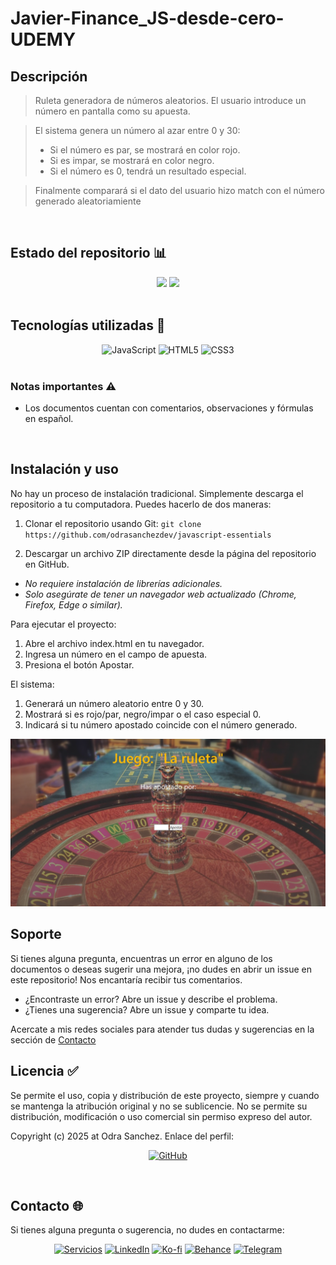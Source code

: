 # Javier-Finance_JS-desde-cero-UDEMY

## Descripción
> Ruleta generadora de números aleatorios. El usuario introduce un número en pantalla como su apuesta.

> El sistema genera un número al azar entre 0 y 30:
> * Si el número es par, se mostrará en color rojo.
> * Si es impar, se mostrará en color negro.
> * Si el número es 0, tendrá un resultado especial.

> Finalmente comparará si el dato del usuario hizo match con el número generado aleatoriamiente
<br>

## Estado del repositorio 📊️
<div align="center" style="display: inline_block">
<img src="https://img.shields.io/badge/Coverage-100%25-7389A6?style=for-the-badge" />
<img src="https://img.shields.io/badge/Version-1.0-7389A6?style=for-the-badge" />
</div>
<br>

## Tecnologías utilizadas 🔨
<div align="center" style="display: inline_block">
<img alt="JavaScript" src="https://img.shields.io/badge/JavaScript-F7DF1E?style=for-the-badge&logo=javascript&logoColor=black" />
<img alt="HTML5" src="https://img.shields.io/badge/HTML5-E34F26?style=for-the-badge&logo=html5&logoColor=white" />
<img alt="CSS3" src="https://img.shields.io/badge/CSS3-1572B6?style=for-the-badge&logo=css3&logoColor=white" />
</div>
<br>

### Notas importantes ⚠
  - Los documentos cuentan con comentarios, observaciones y fórmulas en español.
<br>

## Instalación y uso
No hay un proceso de instalación tradicional. Simplemente descarga el repositorio a tu computadora. Puedes hacerlo de dos maneras:

1. Clonar el repositorio usando Git:
`git clone https://github.com/odrasanchezdev/javascript-essentials`

2. Descargar un archivo ZIP directamente desde la página del repositorio en GitHub.

* _No requiere instalación de librerías adicionales._
* _Solo asegúrate de tener un navegador web actualizado (Chrome, Firefox, Edge o similar)._

Para ejecutar el proyecto:
1. Abre el archivo index.html en tu navegador.
2. Ingresa un número en el campo de apuesta.
3. Presiona el botón Apostar.

El sistema:
1. Generará un número aleatorio entre 0 y 30.
2. Mostrará si es rojo/par, negro/impar o el caso especial 0.
3. Indicará si tu número apostado coincide con el número generado.

![Captura de pantalla de la pantalla principal de la Ruleta](./assets/ruleta-pantalla-principal.png)


## Soporte
Si tienes alguna pregunta, encuentras un error en alguno de los documentos o deseas sugerir una mejora, ¡no dudes en abrir un issue en este repositorio! Nos encantaría recibir tus comentarios.

* ¿Encontraste un error? Abre un issue y describe el problema.
* ¿Tienes una sugerencia? Abre un issue y comparte tu idea.

Acercate a mis redes sociales para atender tus dudas y sugerencias en la sección de [Contacto](#contacto-)
<br>

## Licencia ✅
Se permite el uso, copia y distribución de este proyecto, siempre y cuando se mantenga la atribución original y no se sublicencie. No se permite su distribución, modificación o uso comercial sin permiso expreso del autor.

Copyright (c) 2025 at Odra Sanchez. Enlace del perfil:
<div align="center" style="display: inline_block">
  
<a href="https://github.com/odrasanchezdev">![GitHub](https://img.shields.io/badge/GitHub-100000?style=for-the-badge&logo=github&logoColor=white)</a>
</div>
<br>

## Contacto 🌐
Si tienes alguna pregunta o sugerencia, no dudes en contactarme:
<div align="center" style="display: inline_block;">
  
 <a href="https://odrasanchezdev.super.site/">![Servicios](https://img.shields.io/badge/servicios-071739?style=for-the-badge)</a>
 <a href="https://www.linkedin.com/in/odrasanchez/">![LinkedIn](https://img.shields.io/badge/-LinkedIn-004e89?style=for-the-badge)</a>
 <a href="https://ko-fi.com/odrasanchez">![Ko-fi](https://img.shields.io/badge/-Ko--fi-F16061?style=for-the-badge)</a>
 <a href="https://www.behance.net/odrasanchezdev">![Behance](https://img.shields.io/badge/-B&emacr;hance-1982c4?style=for-the-badge)</a>
 <a href="https://t.me/odrasanchezdev">![Telegram](https://img.shields.io/badge/-Telegram-219ebc?style=for-the-badge)</a>
 
</div>
